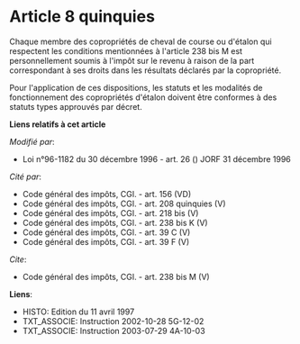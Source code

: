 # Article 8 quinquies

Chaque membre des copropriétés de cheval de course ou d'étalon qui respectent les conditions mentionnées à l'article 238 bis
M est personnellement soumis à l'impôt sur le revenu à raison de la part correspondant à ses droits dans les résultats
déclarés par la copropriété. 

Pour l'application de ces dispositions, les statuts et les modalités de fonctionnement des copropriétés d'étalon doivent être
conformes à des statuts types approuvés par décret.

**Liens relatifs à cet article**

_Modifié par_:

  - Loi n°96-1182 du 30 décembre 1996 - art. 26 () JORF 31 décembre 1996

_Cité par_:

  - Code général des impôts, CGI. - art. 156 (VD)
  - Code général des impôts, CGI. - art. 208 quinquies (V)
  - Code général des impôts, CGI. - art. 218 bis (V)
  - Code général des impôts, CGI. - art. 238 bis K (V)
  - Code général des impôts, CGI. - art. 39 C (V)
  - Code général des impôts, CGI. - art. 39 F (V)

_Cite_:

  - Code général des impôts, CGI. - art. 238 bis M (V)

**Liens**:

  - HISTO: Edition du 11 avril 1997
  - TXT_ASSOCIE: Instruction 2002-10-28 5G-12-02
  - TXT_ASSOCIE: Instruction 2003-07-29 4A-10-03
